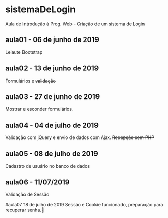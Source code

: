 # sistemaDeLogin
Aula de Introdução à Prog. Web - Criação de um sistema de Login

## aula01 - 06 de junho de 2019
Leiaute Bootstrap

## aula02 - 13 de junho de 2019
Formulários e ~~validação~~

## aula03 - 27 de junho de 2019
Mostrar e esconder formulários.

## aula04 - 04 de julho de 2019
Validação com jQuery e envio de 
dados com Ajax. ~~Recepção com PHP~~

## aula05 - 08 de julho de 2019
Cadastro de usuário no banco de dados

## aula06 - 11/07/2019
Validação de Sessão

#aula07 18 de julho de 2019
Sessão e Cookie funcionado, preparação para recuperar senha.:cookie: